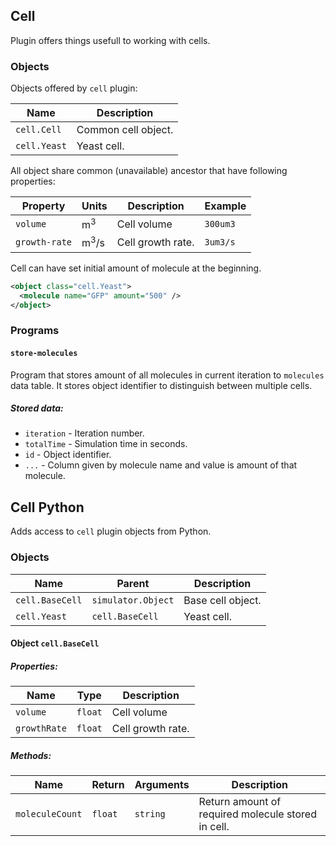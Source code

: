 
## Cell
Plugin offers things usefull to working with cells.

### Objects

Objects offered by `cell` plugin:

| Name            | Description         |
| --------------- | ------------------- |
| `cell.Cell`     | Common cell object. |
| `cell.Yeast`    | Yeast cell.         |

All object share common (unavailable) ancestor that have following properties:

| Property      | Units           | Description       | Example  |
| ------------- | --------------- | ----------------- | -------- |
| `volume`      | m<sup>3</sup>   | Cell volume       | `300um3` |
| `growth-rate` | m<sup>3</sup>/s | Cell growth rate. | `3um3/s` |

Cell can have set initial amount of molecule at the beginning.

```xml
<object class="cell.Yeast">
  <molecule name="GFP" amount="500" />
</object>
```

### Programs
#### `store-molecules`
Program that stores amount of all molecules in current iteration to `molecules` data table. It stores object identifier to distinguish between multiple cells.

##### Stored data:

* `iteration` - Iteration number.
* `totalTime` - Simulation time in seconds.
* `id`        - Object identifier.
* `...`       - Column given by molecule name and value is amount of that molecule.

## Cell Python
Adds access to `cell` plugin objects from Python.

### Objects

| Name            | Parent             | Description        |
| --------------- | ------------------ | ------------------ |
| `cell.BaseCell` | `simulator.Object` | Base cell object.  |
| `cell.Yeast`    | `cell.BaseCell`    | Yeast cell.        |

#### Object `cell.BaseCell`

##### Properties:

| Name         | Type    | Description       |
| ------------ | ------- | ----------------- |
| `volume`     | `float` | Cell volume       |
| `growthRate` | `float` | Cell growth rate. |

##### Methods:

| Name            | Return  | Arguments | Description       |
| --------------- | ------- | --------- | ----------------- |
| `moleculeCount` | `float` | `string`  | Return amount of required molecule stored in cell. |
